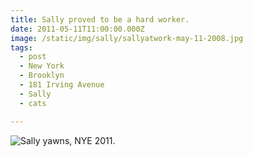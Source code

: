 ```yaml
---
title: Sally proved to be a hard worker.
date: 2011-05-11T11:00:00.000Z
image: /static/img/sally/sallyatwork-may-11-2008.jpg
tags:
  - post 
  - New York
  - Brooklyn
  - 181 Irving Avenue
  - Sally
  - cats

---
```


![Sally yawns, NYE 2011.](/static/img/sally/sallyatwork-may-11-2008.jpg)